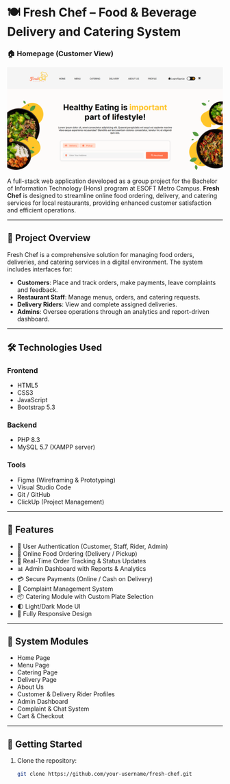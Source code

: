 # 🍽️ Fresh Chef – Food & Beverage Delivery and Catering System

### 🏠 Homepage (Customer View)
![Homepage Screenshot](./IMG/Screenshot%202025-06-04%20004338.png)

A full-stack web application developed as a group project for the Bachelor of Information Technology (Hons) program at ESOFT Metro Campus. **Fresh Chef** is designed to streamline online food ordering, delivery, and catering services for local restaurants, providing enhanced customer satisfaction and efficient operations.

---

## 📌 Project Overview

Fresh Chef is a comprehensive solution for managing food orders, deliveries, and catering services in a digital environment. The system includes interfaces for:

- **Customers**: Place and track orders, make payments, leave complaints and feedback.
- **Restaurant Staff**: Manage menus, orders, and catering requests.
- **Delivery Riders**: View and complete assigned deliveries.
- **Admins**: Oversee operations through an analytics and report-driven dashboard.

---

## 🛠️ Technologies Used

### Frontend
- HTML5
- CSS3
- JavaScript
- Bootstrap 5.3

### Backend
- PHP 8.3
- MySQL 5.7 (XAMPP server)

### Tools
- Figma (Wireframing & Prototyping)
- Visual Studio Code
- Git / GitHub
- ClickUp (Project Management)

---

## 🎯 Features

- 🔐 User Authentication (Customer, Staff, Rider, Admin)
- 🛒 Online Food Ordering (Delivery / Pickup)
- 🚚 Real-Time Order Tracking & Status Updates
- 📊 Admin Dashboard with Reports & Analytics
- 💳 Secure Payments (Online / Cash on Delivery)
- 🧾 Complaint Management System
- 📦 Catering Module with Custom Plate Selection
- 🌓 Light/Dark Mode UI
- 📱 Fully Responsive Design

---

## 🧩 System Modules

- Home Page  
- Menu Page  
- Catering Page  
- Delivery Page  
- About Us  
- Customer & Delivery Rider Profiles  
- Admin Dashboard  
- Complaint & Chat System  
- Cart & Checkout

---

## 🚀 Getting Started

1. Clone the repository:
   ```bash
   git clone https://github.com/your-username/fresh-chef.git
